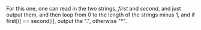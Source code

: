 For this one, one can read in the two strings, *first* and *second*, and just output them, and then loop from 0 to the length of the strings minus 1, and if first[i] == second[i], output the ".", otherwise "*".
